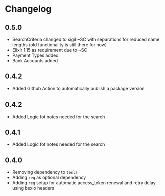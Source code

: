 # Changelog

## 0.5.0

* SearchCriteria changed to sigil ~SC with separations for reduced name lengths (old functionality is still there for now)
* Elixir 1.15 as requirement due to ~SC
* Payment Types added
* Bank Accounts added

## 0.4.2

* Added Github Action to automatically publish a package version

## 0.4.2

* Added Logic fot notes needed for the search

## 0.4.1

* Added Logic fot notes needed for the search

## 0.4.0

* Removing dependency to `tesla`
* Adding `req` as optional dependency
* Adding `req` setup for automatic access_token renewal and retry delay using bexio headers
